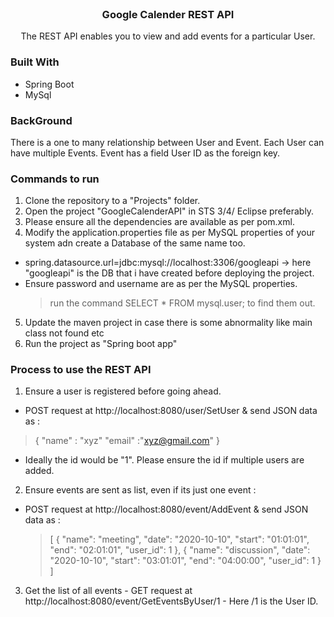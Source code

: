 
<!-- PROJECT SHIELDS -->
<!-- PROJECT LOGO -->
<br />
<p align="center">
 
  <h3 align="center">Google Calender REST API</h3>

  <p align="center">
   The REST API enables you to view and add events for a particular User.
    <br />
  </p>
</p>

### Built With
   * Spring Boot 
   * MySql

### BackGround  
           
 There is a one to many relationship between User and Event. 
 Each User can have multiple Events. Event has a field User ID as the foreign key.

### Commands to run  
            
1) Clone the repository to a "Projects" folder.
2) Open the project "GoogleCalenderAPI" in STS 3/4/ Eclipse preferably.
3) Please ensure all the dependencies are available as per pom.xml.
4) Modify the application.properties file as per MySQL properties of your system adn create a Database of the same name too.
 - spring.datasource.url=jdbc:mysql://localhost:3306/googleapi -> here "googleapi" is the DB that i have created before deploying the project.
 - Ensure password and username are as per the MySQL properties.
   > run the command SELECT * FROM mysql.user; to find them out.
5) Update the maven project in case there is some abnormality like main class not found etc
6) Run the project as "Spring boot app"

### Process to use the REST API
1) Ensure a user is registered before going ahead.
  - POST request at http://localhost:8080/user/SetUser & send JSON data as : 
   > {
   >   "name" : "xyz"
   >   "email" :"xyz@gmail.com"
   > }
  - Ideally the id would be "1". Please ensure the id if multiple users are added.
 
 2) Ensure events are sent as list, even if its just one event : 
   - POST request at http://localhost:8080/event/AddEvent & send JSON data as :
     >
     > [
     >  {
     >      "name": "meeting",
     >      "date": "2020-10-10",
     >      "start": "01:01:01",
     >      "end": "02:01:01",
     >      "user_id": 1
     >  },
     >  {
     >      "name": "discussion",
     >      "date": "2020-10-10",
     >      "start": "03:01:01",
     >      "end": "04:00:00",
     >      "user_id": 1
     >  }
     >]
  
  3) Get the list of all events
    - GET request at http://localhost:8080/event/GetEventsByUser/1
    - Here /1 is the User ID.


                 
                  
